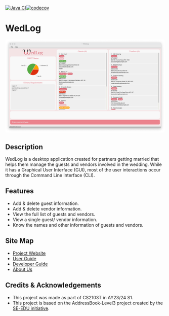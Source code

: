 [![Java CI](https://github.com/AY2324S1-CS2103T-F11-2/tp/actions/workflows/gradle.yml/badge.svg?branch=master)](https://github.com/AY2324S1-CS2103T-F11-2/tp/actions/workflows/gradle.yml)[![codecov](https://codecov.io/gh/AY2324S1-CS2103T-F11-2/tp/graph/badge.svg?token=6VNUBS5EZI)](https://codecov.io/gh/AY2324S1-CS2103T-F11-2/tp)

# WedLog

![Ui](docs/images/Ui.png)

## Description

WedLog is a desktop application created for partners getting married that helps them manage the guests and vendors involved in the wedding.
While it has a Graphical User Interface (GUI), most of the user interactions occur through the Command Line Interface (CLI).

## Features
- Add & delete guest information.
- Add & delete vendor information.
- View the full list of guests and vendors.
- View a single guest/ vendor information.
- Know the names and other information of guests and vendors.

## Site Map
- [Project Website](https://ay2324s1-cs2103t-f11-2.github.io/tp)
- [User Guide](https://ay2324s1-cs2103t-f11-2.github.io/tp/UserGuide.html)
- [Developer Guide](https://ay2324s1-cs2103t-f11-2.github.io/tp/DeveloperGuide.html)
- [About Us](https://ay2324s1-cs2103t-f11-2.github.io/tp/AboutUs.html)

## Credits & Acknowledgements
- This project was made as part of CS2103T in AY23/24 S1.
- This project is based on the AddressBook-Level3 project created by the [SE-EDU initiative](https://se-education.org).
